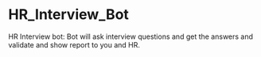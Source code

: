 # HR_Interview_Bot
HR Interview bot: Bot will ask interview questions and get the answers and validate and show report to you and HR.
